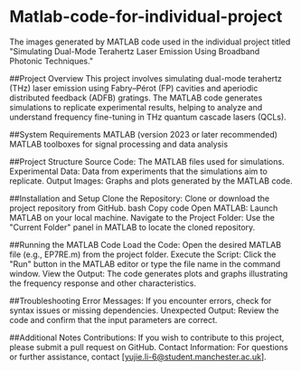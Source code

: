 # Matlab-code-for-individual-project
 The images generated by MATLAB code used in the individual project titled "Simulating Dual-Mode Terahertz Laser Emission Using Broadband Photonic Techniques."

##Project Overview
This project involves simulating dual-mode terahertz (THz) laser emission using Fabry–Pérot (FP) cavities and aperiodic distributed feedback (ADFB) gratings. The MATLAB code generates simulations to replicate experimental results, helping to analyze and understand frequency fine-tuning in THz quantum cascade lasers (QCLs).

##System Requirements
MATLAB (version 2023 or later recommended)
MATLAB toolboxes for signal processing and data analysis

##Project Structure
Source Code: The MATLAB files used for simulations.
Experimental Data: Data from experiments that the simulations aim to replicate.
Output Images: Graphs and plots generated by the MATLAB code.

##Installation and Setup
Clone the Repository: Clone or download the project repository from GitHub.
bash
Copy code
Open MATLAB: Launch MATLAB on your local machine.
Navigate to the Project Folder: Use the "Current Folder" panel in MATLAB to locate the cloned repository.

##Running the MATLAB Code
Load the Code: Open the desired MATLAB file (e.g., EP7RE.m) from the project folder.
Execute the Script: Click the "Run" button in the MATLAB editor or type the file name in the command window.
View the Output: The code generates plots and graphs illustrating the frequency response and other characteristics.

##Troubleshooting
Error Messages: If you encounter errors, check for syntax issues or missing dependencies.
Unexpected Output: Review the code and confirm that the input parameters are correct.

##Additional Notes
Contributions: If you wish to contribute to this project, please submit a pull request on GitHub.
Contact Information: For questions or further assistance, contact [yujie.li-6@student.manchester.ac.uk].
